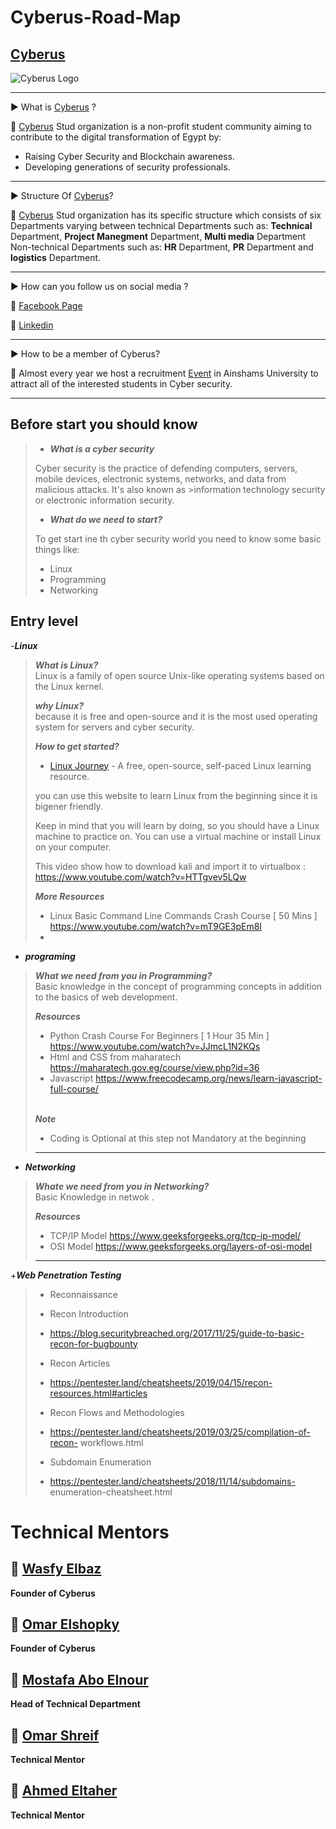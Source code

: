 # Cyberus-Road-Map


## [Cyberus](https://www.facebook.com/cyberustud "Cyberus")

![Cyberus Logo]([img/icon.png](https://scontent.fcai20-1.fna.fbcdn.net/v/t39.30808-6/274892753_127037413174618_5531246449082956709_n.jpg?_nc_cat=105&ccb=1-7&_nc_sid=09cbfe&_nc_eui2=AeE0Zj-MuFGFN3pGEDAsQXCRu8r_PxQhLP67yv8_FCEs_lmbzg83MRNXH5vM9OZvibYDr1FaHg3yQyeGa4Ip1zbh&_nc_ohc=aZHsVne4h4wAX8-yJpE&_nc_ht=scontent.fcai20-1.fna&oh=00_AT8vLK4YpMKoWr-EHdhPJsZR2tSt8XMH3uADvtni8HkLXQ&oe=63517DD5))

------------

▶ What is [Cyberus](https://www.facebook.com/cyberustud "Cyberus") ?

📌 [Cyberus](https://www.facebook.com/cyberustud "Cyberus") Stud organization is a non-profit student community aiming to contribute to the digital transformation of Egypt by:
- Raising Cyber Security and Blockchain awareness.
- Developing generations of security professionals.


------------

▶ Structure Of [Cyberus](https://www.facebook.com/cyberustud "Cyberus")?

📌 [Cyberus](https://www.facebook.com/cyberustud "Cyberus") Stud organization has its specific structure which consists of six Departments varying between 
technical Departments such as: 
**Technical** Department, 
**Project Manegment** Department,
 **Multi media** Department 
Non-technical Departments such as:
**HR** Department,
**PR** Department 
and **logistics** Department.

------------
▶ How can you follow us on social media ?


📱 [Facebook Page](https://www.facebook.com/cyberustud "Facebook Page")

📱 [Linkedin](https://www.linkedin.com/company/cyberustud/ "Linkedin")


------------

▶ How to be a member of Cyberus?

📌 Almost every year we host a recruitment [Event](https://www.facebook.com/events/1127612118154394/permalink/1129912351257704/ "Event") in Ainshams University to attract all of the interested students in Cyber security.

------------
## Before start you should know

>- ***What is a cyber security***
>
> Cyber security is the practice of defending computers, servers, mobile devices, electronic systems, networks, and data from malicious attacks. It's also known as >information technology security or electronic information security.
>
>- ***What do we need to start?***
>
> To get start ine th cyber security world you need to know some basic things like:
>
> - Linux
> - Programming
> - Networking

## Entry level

-***Linux***
 >***What is Linux?***\
 > Linux is a family of open source Unix-like operating systems based on the Linux kernel.
 >
 > ***why Linux?***\
 > because it is free and open-source and it is the most used operating system for servers and cyber security.
 >
 > ***How to get started?***
 >
 > - [Linux Journey](https://linuxjourney.com/) - A free, open-source, self-paced Linux learning resource.
 >
 > you can use this website to learn Linux from the beginning since it is bigener friendly.
 >
 > 
 >
 > Keep in mind that you will learn by doing, so you should have a Linux machine to       practice on. You can use a virtual machine or install Linux on your computer.
 >
 >This video show how to download kali and import it to virtualbox : https://www.youtube.com/watch?v=HTTgvev5LQw
 >
 >***More Resources***
 >
 >+ Linux Basic Command Line Commands Crash Course [ 50 Mins ] https://www.youtube.com/watch?v=mT9GE3pEm8I
 >+
- ***programing***
 
 >***What we need from you in Programming?***\
 >Basic knowledge in the concept of programming concepts in addition to the basics of    web development.
 >
 >***Resources***
 >
 >
 >
 >+ Python Crash Course For Beginners [ 1 Hour 35 Min ]
    https://www.youtube.com/watch?v=JJmcL1N2KQs
 >+ Html and CSS from maharatech https://maharatech.gov.eg/course/view.php?id=36
 >+ Javascript
 >https://www.freecodecamp.org/news/learn-javascript-full-course/
 >
 >\
 > ***Note***
 >+ Coding is Optional at this step not Mandatory at the beginning
 >
 >------------
+ ***Networking***
>***Whate we need from you in Networking?***\
>Basic Knowledge in netwok .
>
>***Resources***
>+ TCP/IP Model
https://www.geeksforgeeks.org/tcp-ip-model/
>+ OSI Model
https://www.geeksforgeeks.org/layers-of-osi-model
>-------
+***Web Penetration Testing***
>+ Reconnaissance
>+ Recon Introduction
 >  + https://blog.securitybreached.org/2017/11/25/guide-to-basic-recon-for-bugbounty
>
> + Recon Articles
>
>  + https://pentester.land/cheatsheets/2019/04/15/recon-resources.html#articles
>
> + Recon Flows and Methodologies
>
>  + https://pentester.land/cheatsheets/2019/03/25/compilation-of-recon-
workflows.html
>
>+ Subdomain Enumeration
>  + https://pentester.land/cheatsheets/2018/11/14/subdomains-
enumeration-cheatsheet.html

# Technical Mentors

## 👑 [Wasfy Elbaz](https://www.linkedin.com/in/wasfyelbaz/ "Wasfy Elbaz")
**Founder of Cyberus**

## 👑 [Omar Elshopky](https://www.linkedin.com/in/omarelshopky/ "omarelshopky")
**Founder of Cyberus**

## 👑 [Mostafa Abo Elnour](https://www.linkedin.com/in/maboelnour12/ "Mostafa Abo Elnour")
**Head of Technical Department**

## 👑 [Omar Shreif](https://www.linkedin.com/in/omar-shreif-2b106924b/ "Omar Shreif")
**Technical Mentor**

## 👑 [Ahmed Eltaher](https://www.linkedin.com/in/ahmedheltaher/ "Ahmed Eltaher")
**Technical Mentor**
